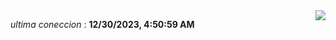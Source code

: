 <div style="display: flex; justify-content: space-between;">
 <p align="right"><i>ultima coneccion</i> : <b>12/30/2023, 4:50:59 AM</b></p> 
 <img src="https://img.shields.io/badge/GitHub%20Action%20Status-Online-brightgreen?style=flat&logo=githubactions&logoColor=%23ffffff&labelColor=%23181717&color=%232088FF" />
</div>

<!--START_SECTION:waka-->
<!--END_SECTION:waka-->
